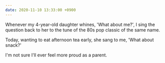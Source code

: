 ```yaml
---
date: 2020-11-10 13:33:00 +0900
---
```


Whenever my 4-year-old daughter whines, 'What about me?', I sing the question back to her to the tune of the 80s pop classic of the same name.

Today, wanting to eat afternoon tea early, she sang to me, 'What about snack?'

I'm not sure I'll ever feel more proud as a parent.
